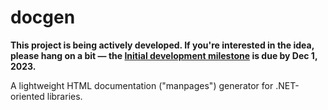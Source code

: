 # docgen

**This project is being actively developed. If you're interested in the idea, please hang on a bit — the [Initial development milestone](https://github.com/SNBSLibs/docgen/milestone/1) is due by Dec 1, 2023.**

A lightweight HTML documentation ("manpages") generator for .NET-oriented libraries.
